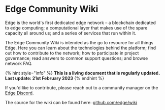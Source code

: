 # Edge Community Wiki

Edge is the world's first dedicated edge network – a blockchain dedicated to edge computing; a computational layer that makes use of the spare capacity all around us; and a series of services that run within it.

The Edge Community Wiki is intended as the go to resource for all things Edge. Here you can learn about the technologies behind the platform; find out how to contribute to the network; how to participate in project governance; read answers to common support questions; and browse network FAQ.

{% hint style="info" %}
**This is a living document that is regularly updated. Last update: 21st February 2023**
{% endhint %}

If you'd like to contribute, please reach out to a community manager on the [Edge Discord](https://discord.gg/edge-network).

The source for the wiki can be found here: [github.com/edge/wiki](https://github.com/edge/wiki)
